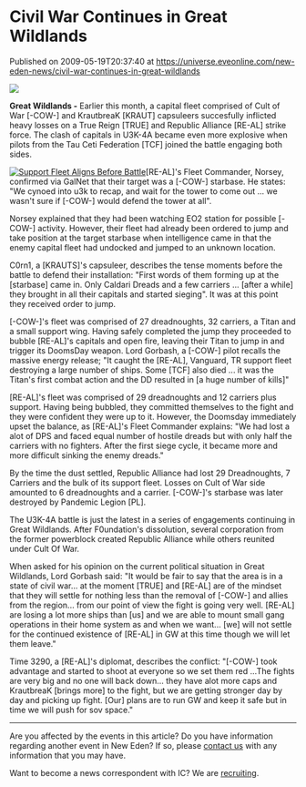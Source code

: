 # Civil War Continues in Great Wildlands
Published on 2009-05-19T20:37:40 at https://universe.eveonline.com/new-eden-news/civil-war-continues-in-great-wildlands

![](http://www.eve-ic.net/media/assets/icarticlebanner.png)  
  
 **Great Wildlands -** Earlier this month, a capital fleet comprised of Cult of War [-COW-] and KrautbreaK [KRAUT] capsuleers succesfully inflicted heavy losses on a True Reign [TRUE] and Republic Alliance [RE-AL] strike force. The clash of capitals in U3K-4A became even more explosive when pilots from the Tau Ceti Federation [TCF] joined the battle engaging both sides.  
  
[![Support Fleet Aligns Before Battle](http://www.eve-ic.net/media/articles/3052/support_lowthumb.png)](http://www.eve-ic.net/media/igbd/igbd.php?faction=ic&url=http%3A%2F%2Fwww.eve-ic.net%2Fmedia%2Farticles%2F3052%2Fsupport1.png)[RE-AL]'s Fleet Commander, Norsey, confirmed via GalNet that their target was a [-COW-] starbase. He states: "We cynoed into u3k to recap, and wait for the tower to come out ... we wasn't sure if [-COW-] would defend the tower at all".  
  
Norsey explained that they had been watching EO2 station for possible [-COW-] activity. However, their fleet had already been ordered to jump and take position at the target starbase when intelligence came in that the enemy capital fleet had undocked and jumped to an unknown location.  
  
C0rn1, a [KRAUTS]'s capsuleer, describes the tense moments before the battle to defend their installation: "First words of them forming up at the [starbase] came in. Only Caldari Dreads and a few carriers ... [after a while] they brought in all their capitals and started sieging". It was at this point they received order to jump.  
  
[-COW-]'s fleet was comprised of 27 dreadnoughts, 32 carriers, a Titan and a small support wing. Having safely completed the jump they proceeded to bubble [RE-AL]'s capitals and open fire, leaving their Titan to jump in and trigger its DoomsDay weapon. Lord Gorbash, a [-COW-] pilot recalls the massive energy release; "It caught the [RE-AL], Vanguard, TR support fleet destroying a large number of ships. Some [TCF] also died ... it was the Titan's first combat action and the DD resulted in [a huge number of kills]"  
  
[RE-AL]'s fleet was comprised of 29 dreadnoughts and 12 carriers plus support. Having being bubbled, they committed themselves to the fight and they were confident they were up to it. However, the Doomsday immediately upset the balance, as [RE-AL]'s Fleet Commander explains: "We had lost a alot of DPS and faced equal number of hostile dreads but with only half the carriers with no fighters. After the first siege cycle, it became more and more difficult sinking the enemy dreads."  
  
By the time the dust settled, Republic Alliance had lost 29 Dreadnoughts, 7 Carriers and the bulk of its support fleet. Losses on Cult of War side amounted to 6 dreadnoughts and a carrier. [-COW-]'s starbase was later destroyed by Pandemic Legion [PL].  
  
The U3K-4A battle is just the latest in a series of engagements continuing in Great Wildlands. After F0undation's dissolution, several corporation from the former powerblock created Republic Alliance while others reunited under Cult Of War.  
  
When asked for his opinion on the current political situation in Great Wildlands, Lord Gorbash said: "It would be fair to say that the area is in a state of civil war... at the moment [TRUE] and [RE-AL] are of the mindset that they will settle for nothing less than the removal of [-COW-] and allies from the region... from our point of view the fight is going very well. [RE-AL] are losing a lot more ships than [us] and we are able to mount small gang operations in their home system as and when we want... [we] will not settle for the continued existence of [RE-AL] in GW at this time though we will let them leave."  
  
Time 3290, a [RE-AL]'s diplomat, describes the conflict: "[-COW-] took advantage and started to shoot at everyone so we set them red ...The fights are very big and no one will back down... they have alot more caps and KrautbreaK [brings more] to the fight, but we are getting stronger day by day and picking up fight. [Our] plans are to run GW and keep it safe but in time we will push for sov space."

* * *

Are you affected by the events in this article? Do you have information regarding another event in New Eden? If so, please [contact us](http://myeve.eve-online.com/news.asp?a=submitrp) with any information that you may have.  
  
Want to become a news correspondent with IC? We are [recruiting](http://www.eveonline.com/isd.asp).
